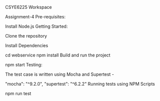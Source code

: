 CSYE6225 Workspace

Assignment-4
Pre-requisites:

Install Node.js
Getting Started:

Clone the repository

Install Dependencies

cd webservice
npm install
Build and run the project

npm start
Testing:

The test case is written using Mocha and Supertest -

"mocha": "^9.2.0",
"supertest": "^6.2.2"
Running tests using NPM Scripts

npm run test
